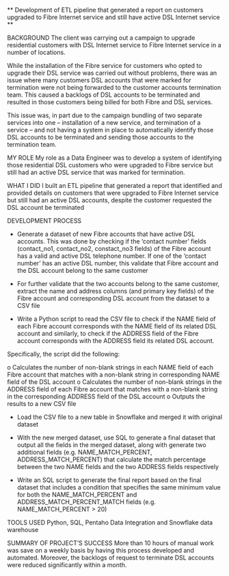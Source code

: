 ** Development of ETL pipeline that generated a report on customers upgraded to Fibre Internet service and still have active DSL Internet service **

BACKGROUND
The client was carrying out a campaign to upgrade residential customers with DSL Internet service to Fibre Internet service in a number of locations. 

While the installation of the Fibre service for customers who opted to upgrade their DSL service was carried out without problems, there was an issue where many customers DSL accounts that were marked for termination were not being forwarded to the customer accounts termination team. This caused a backlogs of DSL accounts to be terminated and resulted in those customers being billed for both Fibre and DSL services.

This issue was, in part due to the campaign bundling of two separate services into one – installation of a new service, and termination of a service – and not having a system in place to automatically identify those DSL accounts to be terminated and sending those accounts to the termination team.


MY ROLE
My role as a Data Engineer was to develop a system of identifying those residential DSL customers who were upgraded to Fibre service but still had an active DSL service that was marked for termination.


WHAT I DID
I built an ETL pipeline that generated a report that identified and provided details on customers that were upgraded to Fibre Internet service but still had an active DSL accounts, despite the customer requested the DSL account be terminated


DEVELOPMENT PROCESS
-	Generate a dataset of new Fibre accounts that have active DSL accounts. This was done by checking if the ‘contact number’ fields (contact_no1, contact_no2, constact_no3 fields) of the Fibre account has a valid and active DSL telephone number. If one of the ‘contact number’ has an active DSL number, this validate that Fibre account and the DSL account belong to the same customer

-	For further validate that the two accounts belong to the same customer, extract the name and address columns (and primary key fields) of the Fibre account and corresponding DSL account from the dataset to a CSV file 

-	Write a Python script to read the CSV file to check if the NAME field of each Fibre account corresponds with the NAME field of its related DSL account and similarly, to check if the ADDRESS field of the Fibre account corresponds with the ADDRESS field its related DSL account. 

Specifically, the script did the following:


o	Calculates the number of non-blank strings in each NAME field of each Fibre account that matches with a non-blank string in corresponding NAME field of the DSL account
o	Calculates the number of non-blank strings in the ADDRESS field of each Fibre account that matches with a non-blank string in the corresponding ADDRESS field of the DSL account 
o	Outputs the results to a new CSV file


-	Load the CSV file to a new table in Snowflake and merged it with original dataset 

-	With the new merged dataset, use SQL to generate a final dataset that output all the fields in the merged dataset, along with generate two additional fields (e.g. NAME_MATCH_PERCENT, ADDRESS_MATCH_PERCENT) that calculate the match percentage between the two NAME fields and the two ADDRESS fields respectively

-	Write an SQL script to generate the final report based on the final dataset that includes a condition that specifies the same minimum value for both the NAME_MATCH_PERCENT and ADDRESS_MATCH_PERCENT_MATCH fields (e.g. NAME_MATCH_PERCENT > 20)


TOOLS USED
Python, SQL, Pentaho Data Integration and Snowflake data warehouse


SUMMARY OF PROJECT’S SUCCESS
More than 10 hours of manual work was save on a weekly basis by having this process developed and automated. Moreover, the backlogs of request to terminate DSL accounts were reduced significantly within a month.


